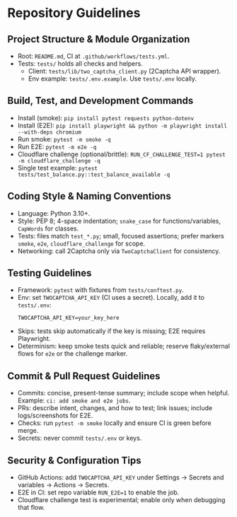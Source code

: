 # Repository Guidelines

## Project Structure & Module Organization
- Root: `README.md`, CI at `.github/workflows/tests.yml`.
- Tests: `tests/` holds all checks and helpers.
  - Client: `tests/lib/two_captcha_client.py` (2Captcha API wrapper).
  - Env example: `tests/.env.example`. Use `tests/.env` locally.

## Build, Test, and Development Commands
- Install (smoke): `pip install pytest requests python-dotenv`
- Install (E2E): `pip install playwright && python -m playwright install --with-deps chromium`
- Run smoke: `pytest -m smoke -q`
- Run E2E: `pytest -m e2e -q`
- Cloudflare challenge (optional/brittle): `RUN_CF_CHALLENGE_TEST=1 pytest -m cloudflare_challenge -q`
- Single test example: `pytest tests/test_balance.py::test_balance_available -q`

## Coding Style & Naming Conventions
- Language: Python 3.10+.
- Style: PEP 8; 4-space indentation; `snake_case` for functions/variables, `CapWords` for classes.
- Tests: files match `test_*.py`; small, focused assertions; prefer markers `smoke`, `e2e`, `cloudflare_challenge` for scope.
- Networking: call 2Captcha only via `TwoCaptchaClient` for consistency.

## Testing Guidelines
- Framework: `pytest` with fixtures from `tests/conftest.py`.
- Env: set `TWOCAPTCHA_API_KEY` (CI uses a secret). Locally, add it to `tests/.env`:
  ```
  TWOCAPTCHA_API_KEY=your_key_here
  ```
- Skips: tests skip automatically if the key is missing; E2E requires Playwright.
- Determinism: keep smoke tests quick and reliable; reserve flaky/external flows for `e2e` or the challenge marker.

## Commit & Pull Request Guidelines
- Commits: concise, present-tense summary; include scope when helpful. Example: `ci: add smoke and e2e jobs`.
- PRs: describe intent, changes, and how to test; link issues; include logs/screenshots for E2E.
- Checks: run `pytest -m smoke` locally and ensure CI is green before merge.
- Secrets: never commit `tests/.env` or keys.

## Security & Configuration Tips
- GitHub Actions: add `TWOCAPTCHA_API_KEY` under Settings → Secrets and variables → Actions → Secrets.
- E2E in CI: set repo variable `RUN_E2E=1` to enable the job.
- Cloudflare challenge test is experimental; enable only when debugging that flow.

